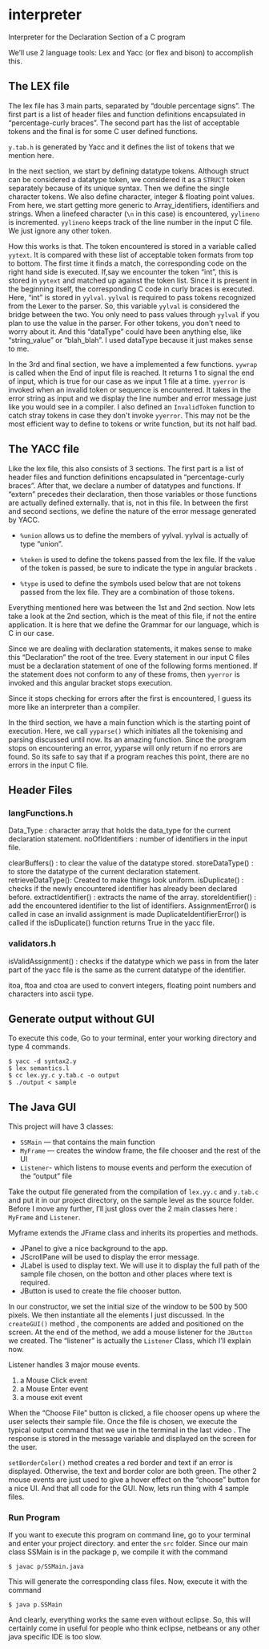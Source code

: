 # interpreter
Interpreter for the Declaration Section of a C program

We’ll use 2 language tools: Lex and Yacc (or flex and bison) to accomplish this.

## The LEX file

The lex file has 3 main parts, separated by “double percentage signs”. The first part is a list of header files and function definitions encapsulated in “percentage-curly braces”. The second part has the list of acceptable tokens and the final is for some C user defined functions.

`y.tab.h` is generated by Yacc and it defines the list of tokens that we mention here.

In the next section, we start by defining datatype tokens. Although struct can be considered a datatype token, we considered it as a `STRUCT` token separately because of its unique syntax. Then we define the single character tokens. We also define character, integer & floating point values. From here, we start getting more generic to Array_identifiers, identifiers and strings. When a linefeed character (`\n` in this case) is encountered, `yylineno` is incremented. `yylineno` keeps track of the line number in the input C file. We just ignore any other token.

How this works is that. The token encountered is stored in a variable called `yytext`. It is compared with these list of acceptable token formats from top to bottom. The first time it finds a match, the corresponding code on the right hand side is executed. If,say we encounter the token “int”, this is stored in `yytext` and matched up against the token list. Since it is present in the beginning itself, the corresponding C code in curly braces is executed. Here, “int” is stored in `yylval`. `yylval` is required to pass tokens recognized from the Lexer to the parser. So, this variable `yylval` is considered the bridge between the two. You only need to pass values through `yylval` if you plan to use the value in the parser. For other tokens, you don't need to worry about it.  And this “dataType” could have been anything else, like “string_value” or “blah_blah”. I used dataType because it just makes sense to me.  

In the 3rd and final section, we have a implemented a few functions. `yywrap` is called when the End of input file is reached. It returns 1 to signal the end of input, which is true for our case as we input 1 file at a time. `yyerror` is invoked when an invalid token or sequence is encountered. It takes in the error string as input and we display the line number and error message just like you would see in a compiler. I also defined an `InvalidToken` function to catch stray tokens in case they don't invoke `yyerror`.  This may not be the most efficient way to define to tokens or write function, but its not half bad.


## The YACC file

Like the lex file, this also consists of 3 sections. The first part is a list of header files and function definitions encapsulated in “percentage-curly braces”. After that, we declare a number of datatypes and functions. If “extern” precedes their declaration, then those variables or those functions are actually defined externally. that is, not in this file. In between the first and second sections, we define the nature of the error message generated by YACC.

- `%union` allows us to define the members of yylval.  yylval is actually of type “union”.

- `%token` is used to define the tokens passed from the lex file. If the value of the token is passed, be sure to indicate the type in angular brackets  .

- `%type` is used to define the symbols used below that are not tokens passed from the lex file. They are a combination of those tokens.

Everything mentioned here was between the 1st and 2nd section. Now lets take a look at the 2nd section, which is the meat of this file, if not the entire application. It is here that we define the Grammar for our language, which is C in our case.

Since we are dealing with declaration statements, it makes sense to make this “Declaration” the root of the tree. Every statement in our input C files must be a declaration statement of one of the following forms mentioned. If the statement does not conform to any of these froms, then `yyerror` is invoked and this angular bracket stops execution.

Since it stops checking for errors after the first is encountered, I guess its more like an interpreter than a compiler.

In the third section, we have a main function which is the starting point of execution. Here, we call `yyparse()` which initiates all the tokenising and parsing discussed until now. Its an amazing function. Since the program stops on encountering an error, yyparse will only return if no errors are found. So its safe to say that if a program reaches this point, there are no errors in the input C file.

## Header Files

### langFunctions.h

Data_Type : character array that holds the data_type for the current declaration statement.
noOfIdentifiers : number of identifiers in the input file.

clearBuffers() : to clear the value of the datatype stored.
storeDataType() : to store the datatype of the current declaration statement.
retrieveDataType(): Created to make things look uniform.
isDuplicate() : checks if the newly encountered identifier has already been declared before.
extractIdentifier() : extracts the name of the array.
storeIdentifier() : add the encountered identifier to the list of identifiers.
AssignmentError() is called in case an invalid assignment is made
DuplicateIdentifierError() is called if the isDuplicate() function returns True in the yacc file.

### validators.h

isValidAssignment() :  checks if the datatype which we pass in from the later part of the yacc file is the same as the current datatype of the identifier.

itoa, ftoa and ctoa are used to convert integers, floating point numbers and characters into ascii type.


## Generate output without GUI

To execute this code, Go to your terminal, enter your working directory and type 4 commands.
```
$ yacc -d syntax2.y
$ lex semantics.l
$ cc lex.yy.c y.tab.c -o output
$ ./output < sample
```

## The Java GUI

This project will have 3 classes:
- `SSMain` — that contains the main function
- `MyFrame` — creates the window frame, the file chooser and the rest of the UI
- `Listener`-  which listens to mouse events and perform the execution of the “output” file

Take the output file generated from the compilation of `lex.yy.c` and `y.tab.c` and put it in our project directory, on the sample level as the source folder. Before I move any further, I’ll just gloss over the 2 main classes here : `MyFrame` and `Listener`.

Myframe extends the JFrame class and inherits its properties and methods.

- JPanel to give a nice background to the app.
- JScrollPane will be used to display the error message.
- JLabel is used to display text. We will use it to display the full path of the sample file chosen, on the botton and other places where text is required.
- JButton is used to create the file chooser button.

In our constructor, we set the initial size of the window to be 500 by 500 pixels. We then instantiate all the elements I just discussed. In the `createGUI()` method , the components are added and positioned on the screen. At the end of the method, we add a mouse listener for the `JButton` we created. The “listener” is actually the `Listener` Class, which I’ll explain now.

Listener handles 3 major mouse events.
1. a Mouse Click event
2. a Mouse Enter event
3. a mouse exit event

When the “Choose File” button is clicked, a file chooser opens up where the user selects their sample file. Once the file is chosen, we execute the typical output command that we use in the terminal in the last video . The response is stored in the message variable and displayed on the screen for the user.

`setBorderColor()` method creates a red border and text if an error is displayed. Otherwise, the text and border color are both green. The other 2 mouse events are just used to give a hover effect on the “choose” button for a nice UI. And that all code for the GUI. Now, lets run thing with 4 sample files.


### Run Program

If you want to execute this program on command line, go to your terminal and enter your project directory. and enter the `src` folder. Since our main class SSMain is in the package p, we compile it with the command
```
$ javac p/SSMain.java
```

This will generate the corresponding class files. Now, execute it with the command
```
$ java p.SSMain
```

And clearly, everything works the same even without eclipse. So, this will certainly come in useful for people who think eclipse, netbeans or any other java specific IDE is too slow.
